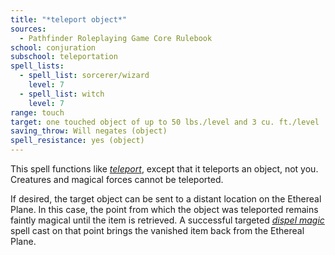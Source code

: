 ```yaml
---
title: "*teleport object*"
sources:
  - Pathfinder Roleplaying Game Core Rulebook
school: conjuration
subschool: teleportation
spell_lists:
  - spell_list: sorcerer/wizard
    level: 7
  - spell_list: witch
    level: 7
range: touch
target: one touched object of up to 50 lbs./level and 3 cu. ft./level
saving_throw: Will negates (object)
spell_resistance: yes (object)
---
```


This spell functions like [*teleport*](/spells/teleport/), except that it teleports an object, not you. Creatures and magical forces cannot be teleported.

If desired, the target object can be sent to a distant location on the Ethereal Plane. In this case, the point from which the object was teleported remains faintly magical until the item is retrieved. A successful targeted [*dispel magic*](/spells/dispel-magic/) spell cast on that point brings the vanished item back from the Ethereal Plane.
